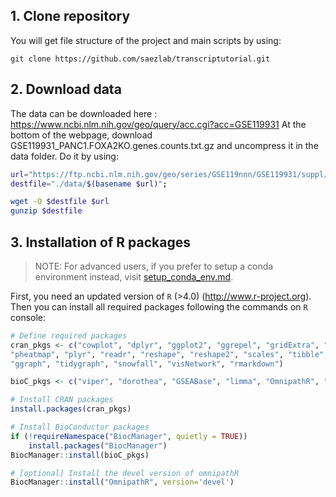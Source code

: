## 1. Clone repository
You will get file structure of the project and main scripts by using:
```
git clone https://github.com/saezlab/transcriptutorial.git
```

## 2. Download data
The data can be downloaded here : https://www.ncbi.nlm.nih.gov/geo/query/acc.cgi?acc=GSE119931
At the bottom of the webpage, download GSE119931_PANC1.FOXA2KO.genes.counts.txt.gz and uncompress it in the data folder.
Do it by using:
```bash
url="https://ftp.ncbi.nlm.nih.gov/geo/series/GSE119nnn/GSE119931/suppl/GSE119931_PANC1.FOXA2KO.genes.counts.txt.gz";
destfile="./data/$(basename $url)";

wget -O $destfile $url
gunzip $destfile
```

## 3. Installation of R packages
> NOTE: For advanced users, if you prefer to setup a conda environment instead, visit [setup_conda_env.md](setup_conda_env.md).

First, you need an updated version of `R` (>4.0) (http://www.r-project.org).
Then you can install all required packages following the commands on `R` console:

```R
# Define required packages
cran_pkgs <- c("cowplot", "dplyr", "ggplot2", "ggrepel", "gridExtra", "hexbin", "network", 
"pheatmap", "plyr", "readr", "reshape", "reshape2", "scales", "tibble", "tidyr", 
"ggraph", "tidygraph", "snowfall", "visNetwork", "rmarkdown")

bioC_pkgs <- c("viper", "dorothea", "GSEABase", "limma", "OmnipathR", "piano", "progeny", "vsn")

# Install CRAN packages
install.packages(cran_pkgs)

# Install BioConductor packages
if (!requireNamespace("BiocManager", quietly = TRUE))
    install.packages("BiocManager")
BiocManager::install(bioC_pkgs)

# [optional] Install the devel version of omnipathR
BiocManager::install("OmnipathR", version='devel')
```

